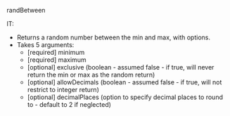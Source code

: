 randBetween

IT:
  * Returns a random number between the min and max, with options.
  * Takes 5 arguments:
    * [required] minimum
    * [required] maximum
    * [optional] exclusive (boolean - assumed false - if true, will never return the min or max as the random return)
    * [optional] allowDecimals (boolean - assumed false - if true, will not restrict to integer return)
    * [optional] decimalPlaces (option to specify decimal places to round to - default to 2 if neglected)
